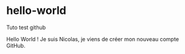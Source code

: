 # hello-world
Tuto test github

Hello World !
Je suis Nicolas, je viens de créer mon nouveau compte GitHub.
